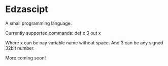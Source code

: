 # Edzascipt

A small programming language.

Currently supported commands:
def x 3
out x

Where x can be nay variable name without space.
And 3 can be any signed 32bit number.

More coming soon!

